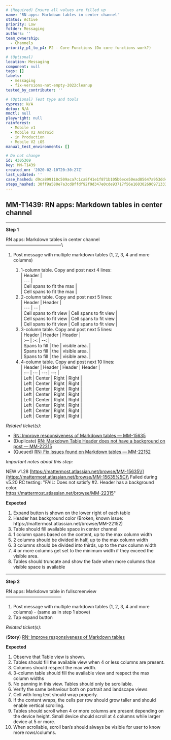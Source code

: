 ```yaml
---
# (Required) Ensure all values are filled up
name: 'RN apps: Markdown tables in center channel'
status: Active
priority: Low
folder: Messaging
authors: ''
team_ownership:
  - Channels
priority_p1_to_p4: P2 - Core Functions (Do core functions work?)

# (Optional)
location: Messaging
component: null
tags: []
labels:
  - messaging
  - fix-versions-not-empty-2022cleanup
tested_by_contributor: ''

# (Optional) Test type and tools
cypress: N/A
detox: N/A
mmctl: null
playwright: null
rainforest:
  - Mobile v1
  - Mobile V2 Android
  - in Production
  - Mobile V2 iOS
manual_test_environments: []

# Do not change
id: 4305369
key: MM-T1439
created_on: '2020-02-10T20:30:27Z'
last_updated: ''
case_hashed: d9ca899118c509aca7c1ca8f41e1f871b105b6ece50ead85647a953dd4444fb32b49f2d0cc89fc4cdcffa17320c06ae4
steps_hashed: 30ff9a580e7a3cd8ffdf92f9d347e0cde93717f56e1603026969713336fac399c775dacc811cec70568eb746454a650e
---
```


<!-- (Auto-generated) Based on frontmatter's "key" and "name" -->

## MM-T1439: RN apps: Markdown tables in center channel

---

**Step 1**

RN apps: Markdown tables in center channel\
–––––––––––––––––––––––––\\

1. Post message with multiple markdown tables (1, 2, 3, 4 and more columns)

   1. 1-column table. Copy and post next 4 lines:\
      \| Header |\
      \| --- |\
      \| Cell spans to fit the max |\
      \| Cell spans to fit the max |
   2. 2-column table. Copy and post next 5 lines:\
      \| Header | Header |\
      \| --- | -- |\
      \| Cell spans to fit view | Cell spans to fit view |\
      \| Cell spans to fit view | Cell spans to fit view |\
      \| Cell spans to fit view | Cell spans to fit view |
   3. 3-column table. Copy and post next 5 lines:\
      \| Header | Header | Header |\
      \| :-- | :-: | --: |\
      \| Spans to fill | the | visible area. |\
      \| Spans to fill | the | visible area. |\
      \| Spans to fill | the | visible area. |
   4. 4-column table. Copy and post next 10 lines:\
      \| Header | Header | Header | Header |\
      \| :-- | :-: | --: | --: |\
      \| Left | Center | Right | Right |\
      \| Left | Center | Right | Right |\
      \| Left | Center | Right | Right |\
      \| Left | Center | Right | Right |\
      \| Left | Center | Right | Right |\
      \| Left | Center | Right | Right |\
      \| Left | Center | Right | Right |\
      \| Left | Center | Right | Right |

_Related ticket(s):_

- [RN: Improve responsiveness of Markdown tables — MM-15635](https://mattermost.atlassian.net/browse/MM-15635)
- (Duplicate) [RN: Markdown Table Header does not have a background on post — MM-22315](https://mattermost.atlassian.net/browse/MM-22135)
- (Queued) [RN: Fix Issues found on Markdown tables — MM-22152](https://mattermost.atlassian.net/browse/MM-22152)

_Important notes about this step:_

NEW v1.28 [https://mattermost.atlassian.net/browse/MM-15635\\](https://mattermost.atlassian.net/browse/MM-15635%5C)\
Failed during v5.20 RC testing: "FAIL: Does not satisfy #2. Header has a background color.\
<https://mattermost.atlassian.net/browse/MM-22315>"

**Expected**

1. Expand button is shown on the lower right of each table
2. Header has background color (Broken, known issue: https\://mattermost.atlassian.net/browse/MM-22152)
3. Table should fill available space in center channel
4. 1 column spans based on the content, up to the max column width
5. 2 columns should be divided in half, up to the max column width
6. 3 columns should be divided into thirds, up to the max column width
7. 4 or more columns get set to the minimum width if they exceed the visible area.
8. Tables should truncate and show the fade when more columns than visible space is available

---

**Step 2**

RN apps: Markdown table in fullscreenview\
–––––––––––––––––––––––––

1. Post message with multiple markdown tables (1, 2, 3, 4 and more columns) - (same as in step 1 above)
2. Tap expand button

_Related ticket(s):_

(**Story**) [RN: Improve responsiveness of Markdown tables](https://mattermost.atlassian.net/browse/MM-15635)

**Expected**

1. Observe that Table view is shown.
2. Tables should fill the available view when 4 or less columns are present.
3. Columns should respect the max width.
4. 3-column table should fill the available view and respect the max column widths
5. No panning in this view. Tables should only be scrollable.
6. Verify the same behaviour both on portrait and landscape views
7. Cell with long text should wrap properly.
8. If the content wraps, the cells per row should grow taller and should enable vertical scrolling.
9. Tables should scroll when 4 or more columns are present depending on the device height. Small device should scroll at 4 columns while larger device at 5 or more.
10. When scrollable, scroll bar/s should always be visible for user to know more rows/columns.
